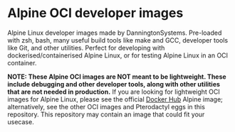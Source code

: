# Alpine OCI developer images

Alpine Linux developer images made by DanningtonSystems. Pre-loaded with zsh, bash, many useful build tools like make and GCC, developer tools like Git, and other utilities. Perfect for developing with dockerised/containerised Alpine Linux, or for testing Alpine Linux in an OCI container.

**NOTE: These Alpine OCI images are __NOT__ meant to be lightweight. These include debugging and other developer tools, along with other utilities that are not needed in production.** If you are looking for lightweight OCI images for Alpine Linux, please see the official [Docker Hub](https://hub.docker.com/_/alpine) Alpine image; alternatively, see the other OCI images and Pterodactyl eggs in this repository. This repository may contain an image that could fit your usecase.